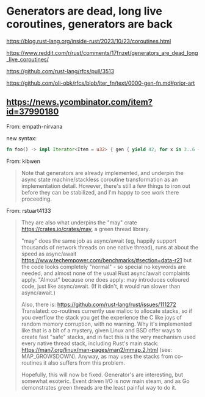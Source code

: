 
# Generators are dead, long live coroutines, generators are back

https://blog.rust-lang.org/inside-rust/2023/10/23/coroutines.html

https://www.reddit.com/r/rust/comments/17fnzet/generators_are_dead_long_live_coroutines/

https://github.com/rust-lang/rfcs/pull/3513

https://github.com/oli-obk/rfcs/blob/iter_fn/text/0000-gen-fn.md#prior-art

## https://news.ycombinator.com/item?id=37990180

From: empath-nirvana

new syntax:

```rust
fn foo() -> impl Iterator<Item = u32> { gen { yield 42; for x in 3..6 { yield x } } }
```
	
From: kibwen

>Note that generators are already implemented, and underpin the async state machine/stackless coroutine transformation as an implementation detail. However, there's still a few things to iron out before they can be stabilized, and I'm happy to see work there proceeding.
	
	
From: rstuart4133

>They are also what underpins the "may" crate https://crates.io/crates/may, a green thread library.
>
>"may" does the same job as async/await (eg, happily support thousands of network threads on one native thread), runs at about the speed as async/await https://www.techempower.com/benchmarks/#section=data-r21 but the code looks completely "normal" - so special no keywords are needed, and almost none of the usual Rust async/await complaints apply. "Almost" because one does apply: may introduces coloured code, just like async/await. (If it didn't, it would run slower than async/await.)
>
>Also, there is: https://github.com/rust-lang/rust/issues/111272 Translated: co-routines currently use malloc to allocate stacks, so if you overflow the stack you get the experience the C like joys of random memory corruption, with no warning. Why it's implemented like that is a bit of a mystery, given Linux and BSD offer ways to create fast "safe" stacks, and in fact this is the very mechanism used every native thread stack, including Rust's main stack: https://man7.org/linux/man-pages/man2/mmap.2.html (see: MAP_GROWSDOWN). Anyway, as may uses the stacks from co-routines it also suffers from this problem.
>
>Hopefully, this will now be fixed. Generator's are interesting, but somewhat esoteric. Event driven I/O is now main steam, and as Go demonstrates green threads are the least painful way to do it. 
